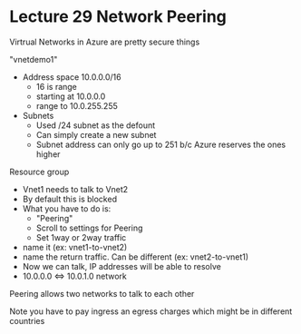 # Lecture 29 Network Peering

Virtrual Networks in Azure are pretty secure things

"vnetdemo1"
* Address space 10.0.0.0/16
  * 16 is range
  * starting at 10.0.0.0
  * range to 10.0.255.255
* Subnets
  * Used /24 subnet as the defount
  * Can simply create a new subnet
  * Subnet address can only go up to 251 b/c Azure reserves the ones higher

Resource group
* Vnet1 needs to talk to Vnet2
* By default this is blocked
* What you have to do is:
  * "Peering"
  * Scroll to settings for Peering
  * Set 1way or 2way traffic
* name it (ex: vnet1-to-vnet2)
* name the return traffic. Can be different (ex: vnet2-to-vnet1)
* Now we can talk, IP addresses will be able to resolve
* 10.0.0.0 <=> 10.0.1.0 network

Peering allows two networks to talk to each other

Note you have to pay ingress an egress charges which might be in different countries
